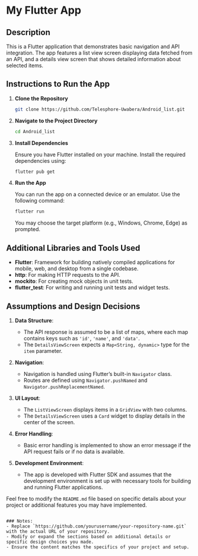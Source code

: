 # My Flutter App

## Description

This is a Flutter application that demonstrates basic navigation and API integration. The app features a list view screen displaying data fetched from an API, and a details view screen that shows detailed information about selected items.

## Instructions to Run the App

1. **Clone the Repository**

   ```bash
   git clone https://github.com/Telesphore-Uwabera/Android_list.git
   ```

2. **Navigate to the Project Directory**

   ```bash
   cd Android_list
   ```

3. **Install Dependencies**

   Ensure you have Flutter installed on your machine. Install the required dependencies using:

   ```bash
   flutter pub get
   ```

4. **Run the App**

   You can run the app on a connected device or an emulator. Use the following command:

   ```bash
   flutter run
   ```

   You may choose the target platform (e.g., Windows, Chrome, Edge) as prompted.

## Additional Libraries and Tools Used

- **Flutter**: Framework for building natively compiled applications for mobile, web, and desktop from a single codebase.
- **http**: For making HTTP requests to the API.
- **mockito**: For creating mock objects in unit tests.
- **flutter_test**: For writing and running unit tests and widget tests.

## Assumptions and Design Decisions

1. **Data Structure**:
   - The API response is assumed to be a list of maps, where each map contains keys such as `'id'`, `'name'`, and `'data'`.
   - The `DetailsViewScreen` expects a `Map<String, dynamic>` type for the `item` parameter.

2. **Navigation**:
   - Navigation is handled using Flutter’s built-in `Navigator` class.
   - Routes are defined using `Navigator.pushNamed` and `Navigator.pushReplacementNamed`.

3. **UI Layout**:
   - The `ListViewScreen` displays items in a `GridView` with two columns.
   - The `DetailsViewScreen` uses a `Card` widget to display details in the center of the screen.

4. **Error Handling**:
   - Basic error handling is implemented to show an error message if the API request fails or if no data is available.

5. **Development Environment**:
   - The app is developed with Flutter SDK and assumes that the development environment is set up with necessary tools for building and running Flutter applications.

Feel free to modify the `README.md` file based on specific details about your project or additional features you may have implemented.

```

### Notes:
- Replace `https://github.com/yourusername/your-repository-name.git` with the actual URL of your repository.
- Modify or expand the sections based on additional details or specific design choices you made.
- Ensure the content matches the specifics of your project and setup.

